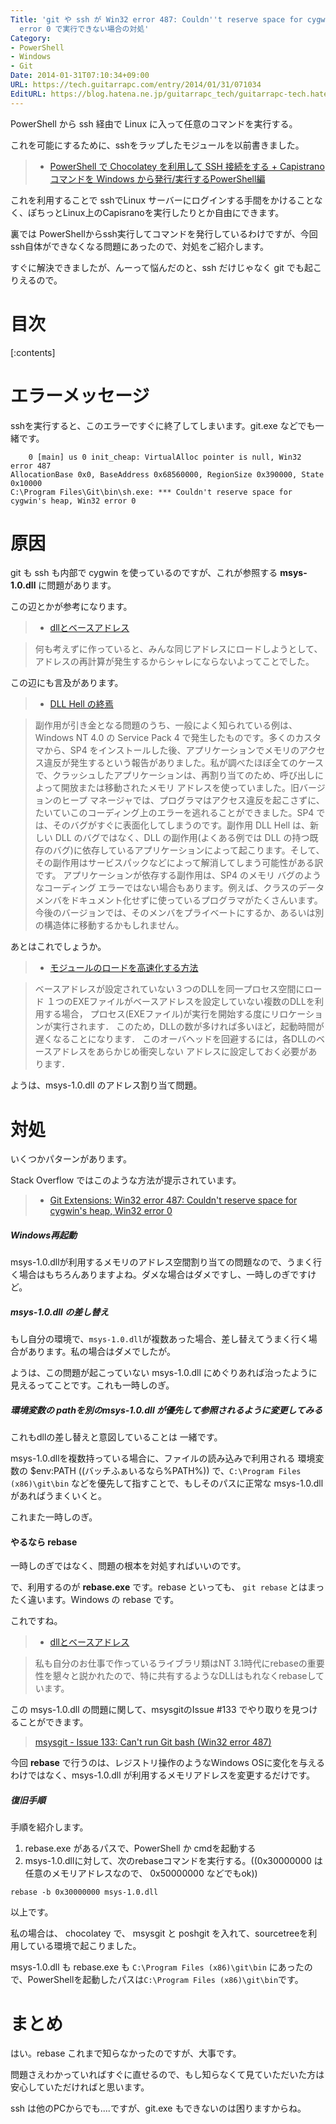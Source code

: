 ```yaml
---
Title: 'git や ssh が Win32 error 487: Couldn''t reserve space for cygwin''s heap, Win32
  error 0 で実行できない場合の対処'
Category:
- PowerShell
- Windows
- Git
Date: 2014-01-31T07:10:34+09:00
URL: https://tech.guitarrapc.com/entry/2014/01/31/071034
EditURL: https://blog.hatena.ne.jp/guitarrapc_tech/guitarrapc-tech.hatenablog.com/atom/entry/12921228815717581552
---
```


PowerShell から ssh 経由で Linux に入って任意のコマンドを実行する。

これを可能にするために、sshをラップしたモジュールを以前書きました。

> - [PowerShell で Chocolatey を利用して SSH 接続をする + Capistrano コマンドを Windows から発行/実行するPowerShell編](http://tech.guitarrapc.com/entry/2013/08/08/010839)

これを利用することで sshでLinux サーバーにログインする手間をかけることなく、ぽちっとLinux上のCapisranoを実行したりとか自由にできます。

裏では PowerShellからssh実行してコマンドを発行しているわけですが、今回ssh自体ができなくなる問題にあったので、対処をご紹介します。

すぐに解決できましたが、んーって悩んだのと、ssh だけじゃなく git でも起こりえるので。


# 目次

[:contents]

# エラーメッセージ

sshを実行すると、このエラーですぐに終了してしまいます。git.exe などでも一緒です。

```
    0 [main] us 0 init_cheap: VirtualAlloc pointer is null, Win32 error 487
AllocationBase 0x0, BaseAddress 0x68560000, RegionSize 0x390000, State 0x10000
C:\Program Files\Git\bin\sh.exe: *** Couldn't reserve space for cygwin's heap, Win32 error 0
```

# 原因

git も ssh も内部で cygwin を使っているのですが、これが参照する **msys-1.0.dll** に問題があります。

この辺とかが参考になります。

> - [dllとベースアドレス](http://kkamegawa.hatenablog.jp/entry/20091222/p1)

> 何も考えずに作っていると、みんな同じアドレスにロードしようとして、アドレスの再計算が発生するからシャレにならないよってことでした。


この辺にも言及があります。

> - [DLL Hell の終焉](http://msdn.microsoft.com/ja-jp/library/ms811694.aspx)

> 副作用が引き金となる問題のうち、一般によく知られている例は、Windows NT 4.0 の Service Pack 4 で発生したものです。多くのカスタマから、SP4 をインストールした後、アプリケーションでメモリのアクセス違反が発生するという報告がありました。私が調べたほぼ全てのケースで、クラッシュしたアプリケーションは、再割り当てのため、呼び出しによって開放または移動されたメモリ アドレスを使っていました。旧バージョンのヒープ マネージャでは、プログラマはアクセス違反を起こさずに、たいていこのコーディング上のエラーを逃れることができました。SP4 では、そのバグがすぐに表面化してしまうのです。副作用 DLL Hell は、新しい DLL のバグではなく、DLL の副作用(よくある例では DLL の持つ既存のバグ)に依存しているアプリケーションによって起こります。そして、その副作用はサービスパックなどによって解消してしまう可能性がある訳です。 アプリケーションが依存する副作用は、SP4 のメモリ バグのようなコーディング エラーではない場合もあります。例えば、クラスのデータ メンバをドキュメント化せずに使っているプログラマがたくさんいます。今後のバージョンでは、そのメンバをプライベートにするか、あるいは別の構造体に移動するかもしれません。


あとはこれでしょうか。

> - [モジュールのロードを高速化する方法](http://www7a.biglobe.ne.jp/~tsuneoka/win32tech/9.html)

> ベースアドレスが設定されていない３つのDLLを同一プロセス空間にロード
> １つのEXEファイルがベースアドレスを設定していない複数のDLLを利用する場合， プロセス(EXEファイル)が実行を開始する度にリロケーションが実行されます．
このため，DLLの数が多ければ多いほど，起動時間が遅くなることになります．
このオーバヘッドを回避するには，各DLLのベースアドレスをあらかじめ衝突しない アドレスに設定しておく必要があります．


ようは、msys-1.0.dll のアドレス割り当て問題。

# 対処

いくつかパターンがあります。

Stack Overflow ではこのような方法が提示されています。

> - [Git Extensions: Win32 error 487: Couldn't reserve space for cygwin's heap, Win32 error 0](http://stackoverflow.com/questions/18502999/git-extensions-win32-error-487-couldnt-reserve-space-for-cygwins-heap-win32)

##### Windows再起動

msys-1.0.dllが利用するメモリのアドレス空間割り当ての問題なので、うまく行く場合はもちろんありますよね。ダメな場合はダメですし、一時しのぎですけど。

##### msys-1.0.dll の差し替え

もし自分の環境で、```msys-1.0.dll```が複数あった場合、差し替えてうまく行く場合があります。私の場合はダメでしたが。

ようは、この問題が起こっていない msys-1.0.dll にめぐりあれば治ったように見えるってことです。これも一時しのぎ。


##### 環境変数の pathを別のmsys-1.0.dll が優先して参照されるように変更してみる

これもdllの差し替えと意図していることは 一緒です。

msys-1.0.dllを複数持っている場合に、ファイルの読み込みで利用される 環境変数の $env:PATH ((バッチふぁいるなら%PATH%)) で、```C:\Program Files (x86)\git\bin``` などを優先して指すことで、もしそのパスに正常な msys-1.0.dll があればうまくいくと。

これまた一時しのぎ。

#### やるなら rebase

一時しのぎではなく、問題の根本を対処すればいいのです。

で、利用するのが **rebase.exe** です。rebase といっても、 ```git rebase``` とはまったく違います。Windows の rebase です。

これですね。

> - [dllとベースアドレス](http://kkamegawa.hatenablog.jp/entry/20091222/p1)

> 私も自分のお仕事で作っているライブラリ類はNT 3.1時代にrebaseの重要性を懇々と説かれたので、特に共有するようなDLLはもれなくrebaseしています。


この msys-1.0.dll の問題に関して、msysgitのIssue #133 でやり取りを見つけることができます。

> [msysgit - Issue 133: Can't run Git bash (Win32 error 487)](https://code.google.com/p/msysgit/issues/detail?id=133)


今回 **rebase** で行うのは、レジストリ操作のようなWindows OSに変化を与えるわけではなく、msys-1.0.dll が利用するメモリアドレスを変更するだけです。

##### 復旧手順

手順を紹介します。

1. rebase.exe があるパスで、PowerShell か cmdを起動する
2. msys-1.0.dllに対して、次のrebaseコマンドを実行する。((0x30000000 は任意のメモリアドレスなので、 0x50000000 などでもok))

```
rebase -b 0x30000000 msys-1.0.dll
```

以上です。

私の場合は、 chocolatey で、 msysgit と poshgit を入れて、sourcetreeを利用している環境で起こりました。

msys-1.0.dll も rebase.exe も ```C:\Program Files (x86)\git\bin``` にあったので、PowerShellを起動したパスは```C:\Program Files (x86)\git\bin```です。


# まとめ

はい。rebase これまで知らなかったのですが、大事です。

問題さえわかっていればすぐに直せるので、もし知らなくて見ていただいた方は安心していただければと思います。

ssh は他のPCからでも....ですが、git.exe もできないのは困りますからね。
